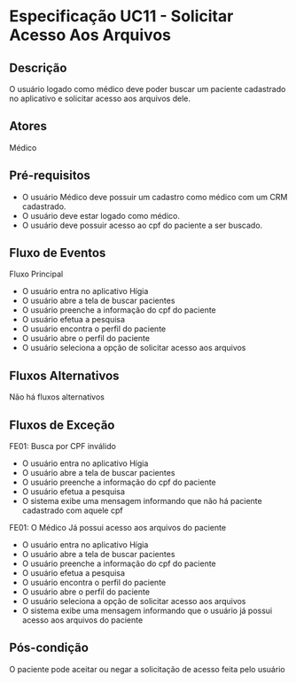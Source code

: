 # Especificação UC11 - Solicitar Acesso Aos Arquivos

## Descrição

O usuário logado como médico deve poder buscar um paciente cadastrado no aplicativo e solicitar acesso aos arquivos dele.

## Atores

Médico

## Pré-requisitos

- O usuário Médico deve possuir um cadastro como médico com um CRM cadastrado.
- O usuário deve estar logado como médico.
- O usuário deve possuir acesso ao cpf do paciente a ser buscado.

## Fluxo de Eventos

Fluxo Principal

- O usuário entra no aplicativo Hígia
- O usuário abre a tela de buscar pacientes
- O usuário preenche a informação do cpf do paciente
- O usuário efetua a pesquisa
- O usuário encontra o perfil do paciente
- O usuário abre o perfil do paciente
- O usuário seleciona a opção de solicitar acesso aos arquivos

## Fluxos Alternativos

Não há fluxos alternativos

## Fluxos de Exceção

FE01: Busca por CPF inválido

- O usuário entra no aplicativo Hígia
- O usuário abre a tela de buscar pacientes
- O usuário preenche a informação do cpf do paciente
- O usuário efetua a pesquisa
- O sistema exibe uma mensagem informando que não há paciente cadastrado com aquele cpf

FE01: O Médico Já possui acesso aos arquivos do paciente

- O usuário entra no aplicativo Hígia
- O usuário abre a tela de buscar pacientes
- O usuário preenche a informação do cpf do paciente
- O usuário efetua a pesquisa
- O usuário encontra o perfil do paciente
- O usuário abre o perfil do paciente
- O usuário seleciona a opção de solicitar acesso aos arquivos
- O sistema exibe uma mensagem informando que o usuário já possui acesso aos arquivos do paciente

## Pós-condição

O paciente pode aceitar ou negar a solicitação de acesso feita pelo usuário

